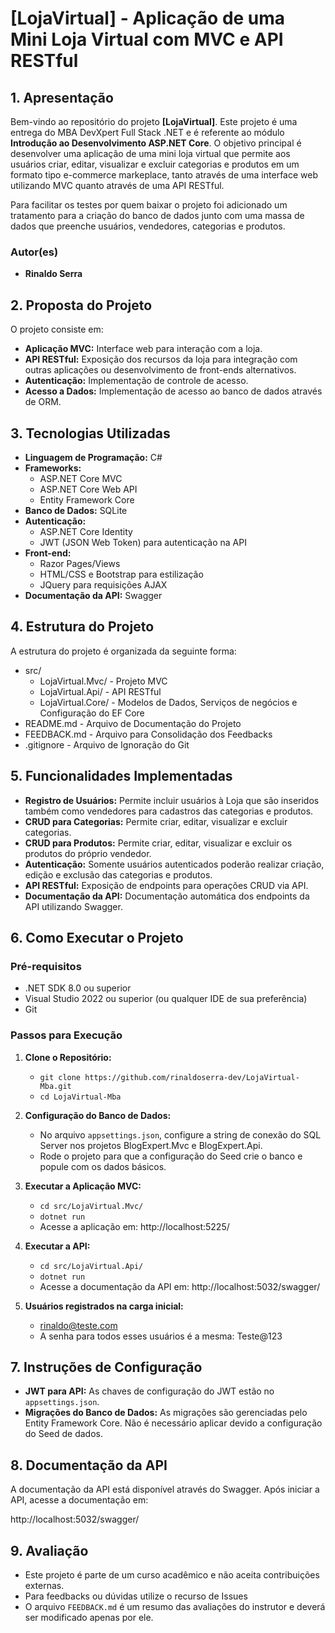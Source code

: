 # **[LojaVirtual] - Aplicação de uma Mini Loja Virtual com MVC e API RESTful**

## **1. Apresentação**

Bem-vindo ao repositório do projeto **[LojaVirtual]**. Este projeto é uma entrega do MBA DevXpert Full Stack .NET e é referente ao módulo **Introdução ao Desenvolvimento ASP.NET Core**.
O objetivo principal é desenvolver uma aplicação de uma mini loja virtual que permite aos usuários criar, editar, visualizar e excluir categorias e produtos em um formato tipo e-commerce markeplace, tanto através de uma interface web utilizando MVC quanto através de uma API RESTful.

Para facilitar os testes por quem baixar o projeto foi adicionado um tratamento para a criação do banco de dados junto com uma massa de dados que preenche usuários, vendedores, categorias e produtos.

### **Autor(es)**
- **Rinaldo Serra**

## **2. Proposta do Projeto**

O projeto consiste em:

- **Aplicação MVC:** Interface web para interação com a loja.
- **API RESTful:** Exposição dos recursos da loja para integração com outras aplicações ou desenvolvimento de front-ends alternativos.
- **Autenticação:** Implementação de controle de acesso.
- **Acesso a Dados:** Implementação de acesso ao banco de dados através de ORM.

## **3. Tecnologias Utilizadas**

- **Linguagem de Programação:** C#
- **Frameworks:**
  - ASP.NET Core MVC
  - ASP.NET Core Web API
  - Entity Framework Core
- **Banco de Dados:** SQLite
- **Autenticação:**
  - ASP.NET Core Identity
  - JWT (JSON Web Token) para autenticação na API
- **Front-end:**
  - Razor Pages/Views
  - HTML/CSS e Bootstrap para estilização
  - JQuery para requisições AJAX
- **Documentação da API:** Swagger

## **4. Estrutura do Projeto**

A estrutura do projeto é organizada da seguinte forma:

- src/
  - LojaVirtual.Mvc/ - Projeto MVC
  - LojaVirtual.Api/ - API RESTful
  - LojaVirtual.Core/ - Modelos de Dados, Serviços de negócios e Configuração do EF Core  
- README.md - Arquivo de Documentação do Projeto
- FEEDBACK.md - Arquivo para Consolidação dos Feedbacks
- .gitignore - Arquivo de Ignoração do Git

## **5. Funcionalidades Implementadas**

- **Registro de Usuários:** Permite incluir usuários à Loja que são inseridos também como vendedores para cadastros das categorias e produtos.
- **CRUD para Categorias:** Permite criar, editar, visualizar e excluir categorias.
- **CRUD para Produtos:** Permite criar, editar, visualizar e excluir os produtos do próprio vendedor.
- **Autenticação:** Somente usuários autenticados poderão realizar criação, edição e exclusão das categorias e produtos.
- **API RESTful:** Exposição de endpoints para operações CRUD via API.
- **Documentação da API:** Documentação automática dos endpoints da API utilizando Swagger.

## **6. Como Executar o Projeto**

### **Pré-requisitos**

- .NET SDK 8.0 ou superior
- Visual Studio 2022 ou superior (ou qualquer IDE de sua preferência)
- Git

### **Passos para Execução**

1. **Clone o Repositório:**
   - `git clone https://github.com/rinaldoserra-dev/LojaVirtual-Mba.git`
   - `cd LojaVirtual-Mba`

2. **Configuração do Banco de Dados:**
   - No arquivo `appsettings.json`, configure a string de conexão do SQL Server nos projetos BlogExpert.Mvc e BlogExpert.Api.
   - Rode o projeto para que a configuração do Seed crie o banco e popule com os dados básicos.

3. **Executar a Aplicação MVC:**
   - `cd src/LojaVirtual.Mvc/`
   - `dotnet run`
   - Acesse a aplicação em: http://localhost:5225/

4. **Executar a API:**
   - `cd src/LojaVirtual.Api/`
   - `dotnet run`
   - Acesse a documentação da API em: http://localhost:5032/swagger/ 
   
5. **Usuários registrados na carga inicial:**
   - rinaldo@teste.com   
   - A senha para todos esses usuários é a mesma: Teste@123

## **7. Instruções de Configuração**

- **JWT para API:** As chaves de configuração do JWT estão no `appsettings.json`.
- **Migrações do Banco de Dados:** As migrações são gerenciadas pelo Entity Framework Core. Não é necessário aplicar devido a configuração do Seed de dados.

## **8. Documentação da API**

A documentação da API está disponível através do Swagger. Após iniciar a API, acesse a documentação em:

http://localhost:5032/swagger/ 

## **9. Avaliação**

- Este projeto é parte de um curso acadêmico e não aceita contribuições externas. 
- Para feedbacks ou dúvidas utilize o recurso de Issues
- O arquivo `FEEDBACK.md` é um resumo das avaliações do instrutor e deverá ser modificado apenas por ele.
